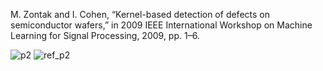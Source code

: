 M. Zontak and I. Cohen, “Kernel-based detection of defects on semiconductor wafers,” in 2009 IEEE International Workshop on Machine Learning for Signal Processing, 2009, pp. 1–6.

![p2](https://user-images.githubusercontent.com/124348594/219950095-871b69bf-c02d-4724-a05d-4d5bd1e3fc44.png)
![ref_p2](https://user-images.githubusercontent.com/124348594/219950097-679010d4-4eff-47a0-ad1a-de90908cf7a4.png)
